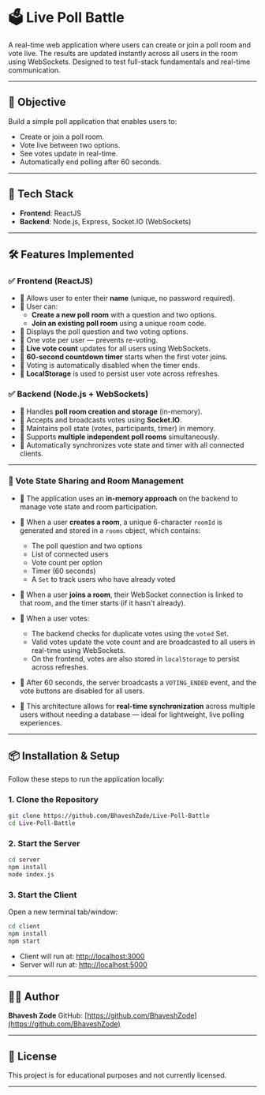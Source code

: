 # 🗳️ Live Poll Battle

A real-time web application where users can create or join a poll room and vote live. The results are updated instantly across all users in the room using WebSockets. Designed to test full-stack fundamentals and real-time communication.

---

## 📌 Objective

Build a simple poll application that enables users to:

- Create or join a poll room.
- Vote live between two options.
- See votes update in real-time.
- Automatically end polling after 60 seconds.

---

## 🚀 Tech Stack

- **Frontend**: ReactJS
- **Backend**: Node.js, Express, Socket.IO (WebSockets)

---

## 🛠️ Features Implemented

### ✅ Frontend (ReactJS)

- 🔹 Allows user to enter their **name** (unique, no password required).
- 🔹 User can:
  - **Create a new poll room** with a question and two options.
  - **Join an existing poll room** using a unique room code.
- 🔹 Displays the poll question and two voting options.
- 🔹 One vote per user — prevents re-voting.
- 🔹 **Live vote count** updates for all users using WebSockets.
- 🔹 **60-second countdown timer** starts when the first voter joins.
- 🔹 Voting is automatically disabled when the timer ends.
- 🔹 **LocalStorage** is used to persist user vote across refreshes.

### ✅ Backend (Node.js + WebSockets)

- 🔹 Handles **poll room creation and storage** (in-memory).
- 🔹 Accepts and broadcasts votes using **Socket.IO**.
- 🔹 Maintains poll state (votes, participants, timer) in memory.
- 🔹 Supports **multiple independent poll rooms** simultaneously.
- 🔹 Automatically synchronizes vote state and timer with all connected clients.

---

### 🧠 Vote State Sharing and Room Management
- 🔹 The application uses an **in-memory approach** on the backend to manage vote state and room participation.

- 🔹 When a user **creates a room**, a unique 6-character `roomId` is generated and stored in a `rooms` object, which contains:
    - The poll question and two options
    - List of connected users
    - Vote count per option
    - Timer (60 seconds)
    - A `Set` to track users who have already voted

- 🔹 When a user **joins a room**, their WebSocket connection is linked to that room, and the timer starts (if it hasn't already).

- 🔹 When a user votes:
    - The backend checks for duplicate votes using the `voted` Set.
    - Valid votes update the vote count and are broadcasted to all users in real-time using WebSockets.
    - On the frontend, votes are also stored in `localStorage` to persist across refreshes.

- 🔹 After 60 seconds, the server broadcasts a `VOTING_ENDED` event, and the vote buttons are disabled for all users.

- 🔹 This architecture allows for **real-time synchronization** across multiple users without needing a database — ideal for lightweight, live polling experiences.

---

## 📦 Installation & Setup

Follow these steps to run the application locally:

### 1. Clone the Repository

```bash
git clone https://github.com/BhaveshZode/Live-Poll-Battle
cd Live-Poll-Battle
````

### 2. Start the Server

```bash
cd server
npm install
node index.js
```

### 3. Start the Client

Open a new terminal tab/window:

```bash
cd client
npm install
npm start
```

* Client will run at: [http://localhost:3000](http://localhost:3000)
* Server will run at: [http://localhost:5000](http://localhost:5000)

---

## 👨‍💻 Author

**Bhavesh Zode**
GitHub: [https://github.com/BhaveshZode](https://github.com/BhaveshZode)

---

## 📃 License

This project is for educational purposes and not currently licensed.

---
